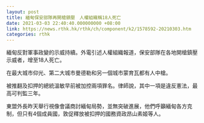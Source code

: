 ```yaml
---
layout: post
title: 緬甸保安部隊再開槍鎮壓　人權組織稱18人死亡
date: 2021-03-03 22:40:40.000000000 +08:00
link: https://news.rthk.hk/rthk/ch/component/k2/1578592-20210303.htm
categories: rthk
---
```


緬甸反對軍事政變的示威持續。外電引述人權組織報道，保安部隊在各地開槍鎮壓示威者，增至18人死亡。

在最大城市仰光、第二大城市曼德勒和另一個城市蒙育瓦都有人中槍。

被推翻及扣押的總統溫敏早前被加控兩項罪名。律師說，其中一項是違反憲法，最高可判監三年。

東盟外長昨天舉行視像會議商討緬甸局勢，並無突破進展，他們呼籲緬甸各方克制，但只有4個成員國，敦促釋放被扣押的國務資政昂山素姬等人。
